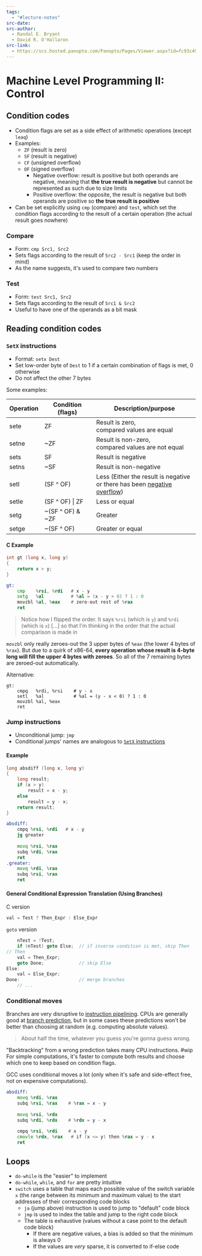 ```yaml
---
tags:
  - "#lecture-notes"
src-date:
src-author:
  - Randal E. Bryant
  - David R. O'Hallaron
src-link:
  - https://scs.hosted.panopto.com/Panopto/Pages/Viewer.aspx?id=fc93c499-8fc9-4652-9a99-711058054afb
---
```

# Machine Level Programming II: Control

## Condition codes

- Condition flags are set as a side effect of arithmetic operations (except `leaq`)
- Examples:
	- `ZF` (result is zero)
	- `SF` (result is negative)
	- `CF` (unsigned overflow)
	- `OF` (signed overflow)
		- Negative overflow: result is positive but both operands are negative, meaning that **the true result is negative** but cannot be represented as such due to size limits
		- Positive overflow: the opposite, the result is negative but both operands are positive so **the true result is positive**
- Can be set explicitly using `cmp` (compare) and `test`, which set the condition flags according to the result of a certain operation (the actual result goes nowhere)

### Compare

- Form: `cmp Src1, Src2`
- Sets flags according to the result of `Src2 - Src1` (keep the order in mind)
- As the name suggests, it's used to compare two numbers

### Test

- Form: `test Src1, Src2`
- Sets flags according to the result of `Src1 & Src2`
- Useful to have one of the operands as a bit mask

## Reading condition codes

### `SetX` instructions

- Format: `setx Dest`
- Set low-order byte of `Dest` to 1 if a certain combination of flags is met, 0 otherwise
- Do not affect the other 7 bytes

Some examples:

| Operation | Condition (flags) | Description/purpose                                                                               |
| --------- | ----------------- | ------------------------------------------------------------------------------------------------- |
| sete      | ZF                | Result is zero,<br>compared values are equal                                                      |
| setne     | ~ZF               | Result is non-zero,<br>compared values are not equal                                              |
| sets      | SF                | Result is negative                                                                                |
| setns     | ~SF               | Result is non-negative                                                                            |
| setl      | (SF ^ OF)         | Less (Either the result is negative<br>or there has been [negative overflow](#Condition%20codes)) |
| setle     | (SF ^ OF) \| ZF   | Less or equal                                                                                     |
| setg      | ~(SF ^ OF) & ~ZF  | Greater                                                                                           |
| setge     | ~(SF ^ OF)        | Greater or equal                                                                                  |

#### C Example

```c
int gt (long x, long y)
{
	return x > y;
}
```

```asm
gt:
	cmp    %rsi, %rdi   # x - y
	setg   %al          # %al = (x - y > 0) ? 1 : 0
	movzbl %al, %eax    # zero-out rest of %rax
	ret
```

> Notice how I flipped the order. It says `%rsi` (which is `y`) and `%rdi` (which is `x`) [...] so that I'm thinking in the order that the actual comparison is made in

`movzbl` only really zeroes-out the 3 upper bytes of `%eax` (the lower 4 bytes of `%rax`). But due to a quirk of x86-64, **every operation whose result is 4-byte long will fill the upper 4 bytes with zeroes**. So all of the 7 remaining bytes are zeroed-out automatically.

Alternative:

```
gt:
	cmpq   %rdi, %rsi    # y - x
	setl   %al           # %al = (y - x < 0) ? 1 : 0
	movzbl %al, %eax
	ret
```

### Jump instructions

- Unconditional jump: `jmp`
- Conditional jumps' names are analogous to [`SetX` instructions](#`SetX`%20instructions)

#### Example

```c
long absdiff (long x, long y)
{
	long result;
	if (x > y)
		result = x - y;
	else
		result = y - x;
	return result;
}
```

```asm
absdiff:
	cmpq %rsi, %rdi   # x - y
	jg greater
	
	movq %rsi, %rax
	subq %rdi, %rax
	ret
.greater:
	movq %rdi, %rax
	subq %rsi, %rax
	ret
```

#### General Conditional Expression Translation (Using Branches)

C version

```c
val = Test ? Then_Expr : Else_Expr
```

`goto` version

```c
	nTest = !Test;
	if (nTest) goto Else;  // if inverse condition is met, skip Then
// Then
	val = Then_Expr;
	goto Done;             // skip Else
Else:
	val = Else_Expr;
Done:                      // merge branches
	// ...
```

### Conditional moves

Branches are very disruptive to [instruction pipelining](https://en.wikipedia.org/wiki/Instruction_pipelining). CPUs are generally good at [branch prediction](https://en.wikipedia.org/wiki/Branch_predictor), but in some cases these predictions won't be better than choosing at random (e.g. computing absolute values).

> About half the time, whatever you guess you're gonna guess wrong.

"Backtracking" from a wrong prediction takes many CPU instructions. #wip For simple computations, it's faster to compute both results and choose which one to keep based on condition flags.

GCC uses conditional moves a lot (only when it's safe and side-effect free, not on expensive computations).

```asm
absdiff:
	movq %rdi, %rax
	subq %rsi, %rax    # %rax = x - y
	
	movq %rsi, %rdx
	subq %rdi, %rdx    # %rdx = y - x
	
	cmpq %rsi, %rdi    # x - y
	cmovle %rdx, %rax   # if (x <= y) then %rax = y - x
	ret
```

## Loops

- `do-while` is the "easier" to implement
- `do-while`, `while`, and `for` are pretty intuitive
- `switch` uses a table that maps each possible value of the switch variable `x` (the range between its minimum and maximum value) to the start addresses of their corresponding code blocks
	- `ja` (jump above) instruction is used to jump to "default" code block
	- `jmp` is used to index the table and jump to the right code block
	- The table is exhaustive (values without a case point to the default code block)
		- If there are negative values, a bias is added so that the minimum is always 0
		- If the values are *very* sparse, it is converted to if-else code
